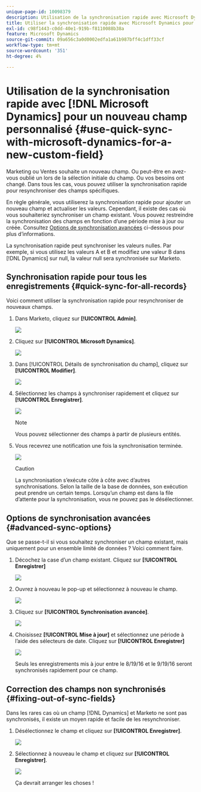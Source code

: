 ```yaml
---
unique-page-id: 10098379
description: Utilisation de la synchronisation rapide avec Microsoft Dynamics pour un nouveau champ personnalisé - Documents Marketo - Documentation du produit
title: Utiliser la synchronisation rapide avec Microsoft Dynamics pour un nouveau champ personnalisé
exl-id: c98f1443-c0dd-40e1-919b-f8110088b38a
feature: Microsoft Dynamics
source-git-commit: 09a656c3a0d0002edfa1a61b987bff4c1dff33cf
workflow-type: tm+mt
source-wordcount: '351'
ht-degree: 4%

---
```


# Utilisation de la synchronisation rapide avec [!DNL Microsoft Dynamics] pour un nouveau champ personnalisé {#use-quick-sync-with-microsoft-dynamics-for-a-new-custom-field}

Marketing ou Ventes souhaite un nouveau champ. Ou peut-être en avez-vous oublié un lors de la sélection initiale du champ. Ou vos besoins ont changé. Dans tous les cas, vous pouvez utiliser la synchronisation rapide pour resynchroniser des champs spécifiques.

En règle générale, vous utiliserez la synchronisation rapide pour ajouter un nouveau champ et actualiser les valeurs. Cependant, il existe des cas où vous souhaiteriez synchroniser un champ existant. Vous pouvez restreindre la synchronisation des champs en fonction d’une période mise à jour ou créée. Consultez [Options de synchronisation avancées](#Advanced_Sync_Options) ci-dessous pour plus d’informations.

La synchronisation rapide peut synchroniser les valeurs nulles. Par exemple, si vous utilisez les valeurs A et B et modifiez une valeur B dans [!DNL Dynamics] sur null, la valeur null sera synchronisée sur Marketo.

## Synchronisation rapide pour tous les enregistrements {#quick-sync-for-all-records}

Voici comment utiliser la synchronisation rapide pour resynchroniser de nouveaux champs.

1. Dans Marketo, cliquez sur **[!UICONTROL Admin]**.

   ![](assets/image2016-8-19-11-3a14-3a5.png)

1. Cliquez sur **[!UICONTROL Microsoft Dynamics]**.

   ![](assets/image2016-8-19-11-3a15-3a8.png)

1. Dans [!UICONTROL Détails de synchronisation du champ], cliquez sur **[!UICONTROL Modifier]**.

   ![](assets/image2016-8-19-11-3a16-3a22.png)

1. Sélectionnez les champs à synchroniser rapidement et cliquez sur **[!UICONTROL Enregistrer]**.

   ![](assets/image2016-8-25-15-3a26-3a11.png)

   >[!NOTE]
   >
   >Vous pouvez sélectionner des champs à partir de plusieurs entités.

1. Vous recevrez une notification une fois la synchronisation terminée.

   ![](assets/field-sync-update-notification.png)

   >[!CAUTION]
   >
   >La synchronisation s’exécute côte à côte avec d’autres synchronisations. Selon la taille de la base de données, son exécution peut prendre un certain temps. Lorsqu’un champ est dans la file d’attente pour la synchronisation, vous ne pouvez pas le désélectionner.

## Options de synchronisation avancées {#advanced-sync-options}

Que se passe-t-il si vous souhaitez synchroniser un champ existant, mais uniquement pour un ensemble limité de données ? Voici comment faire.

1. Décochez la case d’un champ existant. Cliquez sur **[!UICONTROL Enregistrer]**

   ![](assets/image2016-8-25-16-3a16-3a32.png)

1. Ouvrez à nouveau le pop-up et sélectionnez à nouveau le champ.

   ![](assets/select-field-reselect-hand.png)

1. Cliquez sur **[!UICONTROL Synchronisation avancée]**.

   ![](assets/image2016-8-25-15-3a52-3a9.png)

1. Choisissez **[!UICONTROL Mise à jour]** et sélectionnez une période à l’aide des sélecteurs de date. Cliquez sur **[!UICONTROL Enregistrer]**

   ![](assets/image2016-8-25-16-3a0-3a3.png)

   Seuls les enregistrements mis à jour entre le 8/19/16 et le 9/19/16 seront synchronisés rapidement pour ce champ.

## Correction des champs non synchronisés {#fixing-out-of-sync-fields}

Dans les rares cas où un champ [!DNL Dynamics] et Marketo ne sont pas synchronisés, il existe un moyen rapide et facile de les resynchroniser.

1. Désélectionnez le champ et cliquez sur **[!UICONTROL Enregistrer]**.

   ![](assets/image2016-8-25-16-3a16-3a32-1.png)

1. Sélectionnez à nouveau le champ et cliquez sur **[!UICONTROL Enregistrer]**.

   ![](assets/image2016-8-25-16-3a20-3a45.png)

   Ça devrait arranger les choses !
